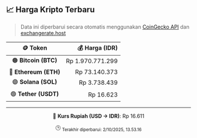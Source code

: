 

<!-- HARGA_KRIPTO -->
## 📈 Harga Kripto Terbaru

> Data ini diperbarui secara otomatis menggunakan [CoinGecko API](https://www.coingecko.com/) dan [exchangerate.host](https://exchangerate.host/)

<div align="center">

| 🪙 Token | 💰 Harga (IDR) |
|:------:|---------------:|
| 🟠 **Bitcoin (BTC)**   | Rp 1.970.771.299 |
| 🔵 **Ethereum (ETH)**  | Rp 73.140.373 |
| 🟣 **Solana (SOL)**    | Rp 3.738.439 |
| 🟢 **Tether (USDT)**   | Rp 16.623 |

---

💱 **Kurs Rupiah (USD → IDR)**: Rp 16.611

🕒 <sub>Terakhir diperbarui: 2/10/2025, 13.53.16</sub>

</div>
<!-- /HARGA_KRIPTO -->